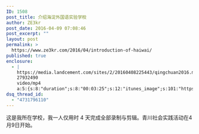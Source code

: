 ```yaml
---
ID: 1508
post_title: 介绍海淀外国语实验学校
author: ZE3kr
post_date: 2016-04-09 07:08:46
post_excerpt: ""
layout: post
permalink: >
  https://www.ze3kr.com/2016/04/introduction-of-haiwai/
published: true
enclosure:
  - |
    https://media.landcement.com/sites/2/20160408225443/qingchuan2016.mp4
    27932490
    video/mp4
    a:5:{s:8:"duration";s:8:"00:03:25";s:12:"itunes_image";s:101:"https://media.landcement.com/sites/2/20160409070332/%E4%BB%8B%E7%BB%8D%E6%B5%B7%E5%A4%96-1600x900.jpg";s:5:"image";s:101:"https://media.landcement.com/sites/2/20160409070332/%E4%BB%8B%E7%BB%8D%E6%B5%B7%E5%A4%96-1600x900.jpg";s:8:"webm_src";s:70:"https://media.landcement.com/sites/2/20160408225344/qingchuan2016.webm";s:11:"webm_length";d:27419799;}
dsq_thread_id:
  - "4731796110"
---
```

这是我所在学校，我一人仅用时 4 天完成全部录制与剪辑。青川社会实践活动在4月9日开始。